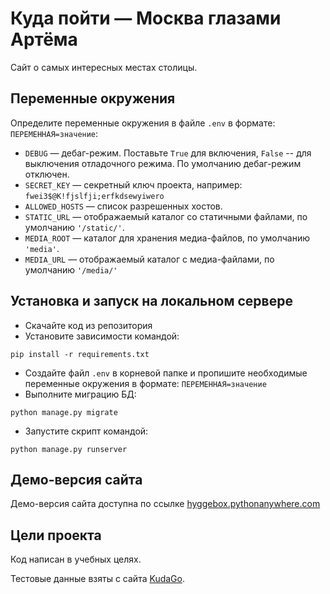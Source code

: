 # Куда пойти — Москва глазами Артёма


Сайт о самых интересных местах столицы.

## Переменные окружения
Определите переменные окружения в файле `.env` в формате: `ПЕРЕМЕННАЯ=значение`:
- `DEBUG` — дебаг-режим. Поставьте `True` для включения, `False` -- для 
выключения отладочного режима. По умолчанию дебаг-режим отключен.
- `SECRET_KEY` — секретный ключ проекта, например: `fwei3$@K!fjslfji;erfkdsewyiwero`
- `ALLOWED_HOSTS` — список разрешенных хостов.
- `STATIC_URL` — отображаемый каталог со статичными файлами, по умолчанию `'/static/'`. 
- `MEDIA_ROOT` — каталог для хранения медиа-файлов, по умолчанию `'media'`.
- `MEDIA_URL` — отображаемый каталог с медиа-файлами, по умолчанию `'/media/'`

## Установка и запуск на локальном сервере
- Скачайте код из репозитория
- Установите зависимости командой:
```shell
pip install -r requirements.txt
```
- Создайте файл `.env` в корневой папке и пропишите необходимые переменные 
окружения в формате: `ПЕРЕМЕННАЯ=значение`
- Выполните миграцию БД:
```commandline
python manage.py migrate
```
- Запустите скрипт командой:
```commandline
python manage.py runserver
```

## Демо-версия сайта
Демо-версия сайта доступна по ссылке [hyggebox.pythonanywhere.com](http://hyggebox.pythonanywhere.com/)

## Цели проекта
Код написан в учебных целях.

Тестовые данные взяты с сайта [KudaGo](https://kudago.com/).